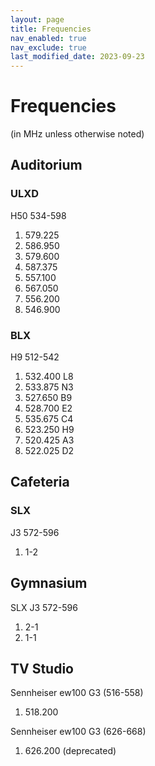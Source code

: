 ```yaml
---
layout: page
title: Frequencies
nav_enabled: true
nav_exclude: true
last_modified_date: 2023-09-23
---
```


# Frequencies

(in MHz unless otherwise noted)

## Auditorium

### ULXD

H50 534-598

1. 579.225
2. 586.950
3. 579.600
4. 587.375
5. 557.100
6. 567.050
7. 556.200
8. 546.900

### BLX

H9 512-542

1. 532.400 L8
2. 533.875 N3
3. 527.650 B9
4. 528.700 E2
5. 535.675 C4
6. 523.250 H9
7. 520.425 A3
8. 522.025 D2

## Cafeteria

### SLX

J3 572-596

1. 1-2

## Gymnasium

SLX J3 572-596

1. 2-1
2. 1-1

## TV Studio

Sennheiser ew100 G3 (516-558)

1. 518.200

Sennheiser ew100 G3 (626-668)

1. 626.200 (deprecated)

<!-- EOF -->



